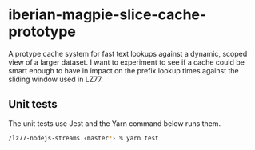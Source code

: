 # iberian-magpie-slice-cache-prototype

A protype cache system for fast text lookups against a dynamic, scoped view of a larger dataset. 
I want to experiment to see if a cache could be smart enough to have in impact on the prefix lookup
times against the sliding window used in LZ77.

## Unit tests

The unit tests use Jest and the Yarn command below runs them.

```bash
/lz77-nodejs-streams ‹master*› % yarn test
```
